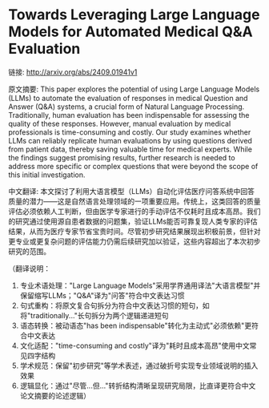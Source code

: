 # Towards Leveraging Large Language Models for Automated Medical Q&A Evaluation

链接: http://arxiv.org/abs/2409.01941v1

原文摘要:
This paper explores the potential of using Large Language Models (LLMs) to
automate the evaluation of responses in medical Question and Answer (Q\&A)
systems, a crucial form of Natural Language Processing. Traditionally, human
evaluation has been indispensable for assessing the quality of these responses.
However, manual evaluation by medical professionals is time-consuming and
costly. Our study examines whether LLMs can reliably replicate human
evaluations by using questions derived from patient data, thereby saving
valuable time for medical experts. While the findings suggest promising
results, further research is needed to address more specific or complex
questions that were beyond the scope of this initial investigation.

中文翻译:
本文探讨了利用大语言模型（LLMs）自动化评估医疗问答系统中回答质量的潜力——这是自然语言处理领域的一项重要应用。传统上，这类回答的质量评估必须依赖人工判断，但由医学专家进行的手动评估不仅耗时且成本高昂。我们的研究通过使用源自患者数据的问题集，验证LLMs能否可靠复现人类专家的评估结果，从而为医疗专家节省宝贵时间。尽管初步研究结果展现出积极前景，但针对更专业或更复杂问题的评估能力仍需后续研究加以验证，这些内容超出了本次初步研究的范围。

（翻译说明：
1. 专业术语处理："Large Language Models"采用学界通用译法"大语言模型"并保留缩写LLMs；"Q&A"译为"问答"符合中文表达习惯
2. 句式重构：将原文复合句拆分为符合中文表达习惯的短句，如将"traditionally..."长句拆分为两个逻辑递进短句
3. 语态转换：被动语态"has been indispensable"转化为主动式"必须依赖"更符合中文表达
4. 文化适配："time-consuming and costly"译为"耗时且成本高昂"使用中文常见四字结构
5. 学术规范：保留"初步研究"等学术表述，通过破折号实现专业领域说明的插入效果
6. 逻辑显化：通过"尽管...但..."转折结构清晰呈现研究局限，比直译更符合中文论文摘要的论述逻辑）
